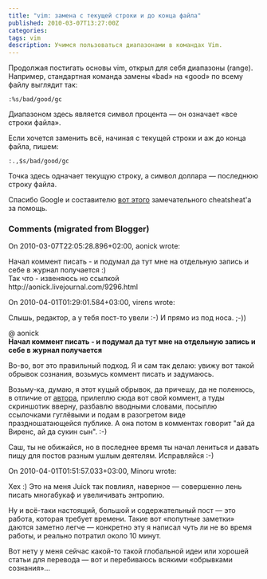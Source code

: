```yaml
---
title: "vim: замена с текущей строки и до конца файла"
published: 2010-03-07T13:27:00Z
categories: 
tags: vim
description: Учимся пользоваться диапазонами в командах Vim.
---
```


Продолжая постигать основы vim, открыл для себя диапазоны (range). Например, стандартная команда замены «bad» на «good» по всему файлу выглядит так:
```
:%s/bad/good/gc
```
Диапазоном здесь является символ процента — он означает «все строки файла».

Если хочется заменить всё, начиная с текущей строки и аж до конца файла, пишем:
```
:.,$s/bad/good/gc
```
Точка здесь одначает текущую строку, а символ доллара — последнюю строку файла.

Спасибо Google и составителю <a href="http://www.eec.com/business/vi.html">вот этого</a> замечательного cheatsheat'а за помощь.

<h3 id='hakyll-convert-comments-title'>Comments (migrated from Blogger)</h3>
<div class='hakyll-convert-comment'>
<p class='hakyll-convert-comment-date'>On 2010-03-07T22:05:28.896+02:00, aonick wrote:</p>
<p class='hakyll-convert-comment-body'>
Начал коммент писать - и подумал да тут мне на отдельную запись и себе в журнал получается :)<br/>
Так что - извеняюсь но ссылкой<br/>
http://aonick.livejournal.com/9296.html
</p>
</div>

<div class='hakyll-convert-comment'>
<p class='hakyll-convert-comment-date'>On 2010-04-01T01:29:01.584+03:00, virens wrote:</p>
<p class='hakyll-convert-comment-body'>
Слышь, редактор, а у тебя пост-то увели :-) И прямо из под носа. ;-))

@ aonick<br/>
<b>Начал коммент писать - и подумал да тут мне на отдельную запись и себе в журнал получается</b>

Во-во, вот это правильный подход. Я и сам так делаю: увижу вот такой обрывок сознания, возьмусь коммент писать и задумаюсь. 

Возьму-ка, думаю, я этот куцый обрывок, да причешу, да не поленюсь, в отличие от <a href="http://www.blogger.com/profile/15979236009981641914" rel="nofollow">автора</a>, прилеплю сюда вот свой коммент, а туды скриншотик вверну, разбавлю вводными словами, посыплю ссылочками гуглёвыми и подам в разогретом виде праздношатающейся публике. А она потом в комментах говорит &quot;ай да Виренс, ай да сукин сын&quot;. :-)

Саш, ты не обижайся, но в последнее время ты начал лениться и давать пищу для постов разным ушлым деятелям. Исправляйся :-)
</p>
</div>

<div class='hakyll-convert-comment'>
<p class='hakyll-convert-comment-date'>On 2010-04-01T01:51:57.033+03:00, Minoru wrote:</p>
<p class='hakyll-convert-comment-body'>
Хех :) Это на меня Juick так повлиял, наверное — совершенно лень писать многабукаф и увеличивать энтропию.

Ну и всё-таки настоящий, большой и содержательный пост — это работа, которая требует времени. Такие вот «попутные заметки» даются заметно легче — конкретно эту я написал чуть ли не во время работы, и реально потратил около 10 минут.

Вот нету у меня сейчас какой-то такой глобальной идеи или хорошей статьи для перевода — вот и перебиваюсь всякими «обрывками сознания»…
</p>
</div>



